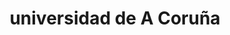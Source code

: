 ---
title: "universidad de A Coruña"
external_link: "https://www.udc.es/es/covid-19/"
type: "galicia"
img: "./images/universidades/universidad_de_la_coruña.png"
file_title: "Acuerdo Adaptación Enseñanza"
file_link: "https://www.udc.es/export/sites/udc/covid-19/_galeria_down/orientacions_pdf_2063069294.pdf"
---